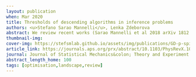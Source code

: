```yaml
---
layout: publication
when: Mar 2020
title: Thresholds of descending algorithms in inference problems
authors: <u>Stefano Sarao Mannelli</u>, Lenka Zdeborova
abstract: We review recent works (Sarao Mannelli et al 2018 arXiv 1812.09066, 2019 Int. Conf. on Machine Learning 4333–42, 2019 Adv. Neural Information Processing Systems 8676–86) on analyzing the dynamics of gradient-based algorithms in a prototypical statistical inference problem. Using methods and insights from the physics of glassy systems, these works showed how to understand quantitatively and qualitatively the performance of gradient-based algorithms. Here we review the key results and their interpretation in non-technical terms accessible to a wide audience of physicists in the context of related works.
thumbnail-img:
cover-img: https://stefsmlab.github.io/assets/img/publications/GD-p-spin.png
article_link: https://journals.aps.org/prx/abstract/10.1103/PhysRevX.10.011057
journal: Journal of Statistical Mechanics&colon; Theory and Experiment
abstract_length_home: 100
tags: [optimisation,landscape,review]
---
```

